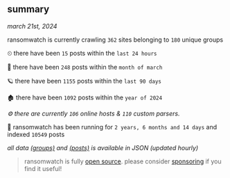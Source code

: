 
## summary
_march 21st, 2024_

ransomwatch is currently crawling `362` sites belonging to `180` unique groups

⏲ there have been `15` posts within the `last 24 hours`

🦈 there have been `248` posts within the `month of march`

🪐 there have been `1155` posts within the `last 90 days`

🏚 there have been `1092` posts within the `year of 2024`

_⚙️ there are currently `106` online hosts & `110` custom parsers._

🦕 ransomwatch has been running for `2 years, 6 months and 14 days` and indexed `10549` posts

_all data  [(groups)](http://ransomwhat.telemetry.ltd/groups) and [(posts)](http://ransomwhat.telemetry.ltd/posts) is available in JSON (updated hourly)_

> ransomwatch is fully [open source](https://github.com/joshhighet/ransomwatch#ransomwatch--). please consider [sponsoring](https://github.com/sponsors/joshhighet) if you find it useful!
